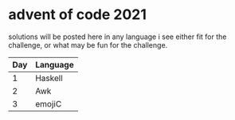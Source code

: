 # advent of code 2021

solutions will be posted here in any language i see either fit for the challenge, or what may be fun for the challenge.

| Day | Language|
|------|------|
| 1 | Haskell |
| 2 | Awk |
| 3 | emojiC |
